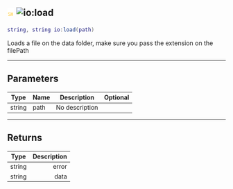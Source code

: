 ## ![shared](../../.gitbook/assets/shared.png) ![io](./readme/io "mention"):load

```lua
string, string io:load(path)
```

Loads a file on the data folder, make sure you pass the extension on the filePath

------
## Parameters

| Type   | Name | Description | Optional |
| ------ | ---- | ----------- | -------: |
| string | path | No description |  |


------
## Returns

| Type   | Description |
| ------ | ----------: |
| string | error |
| string | data |

